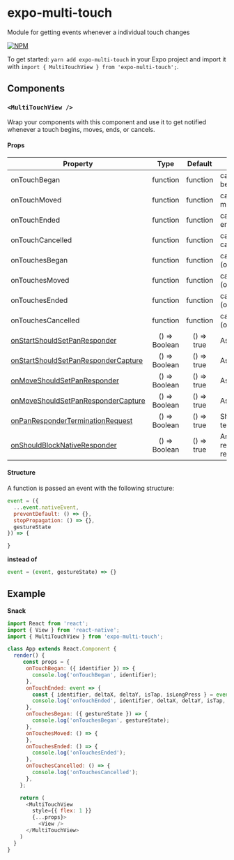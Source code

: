 # expo-multi-touch

Module for getting events whenever a individual touch changes

[![NPM](https://nodei.co/npm/expo-multi-touch.png)](https://nodei.co/npm/expo-multi-touch/)


To get started: `yarn add expo-multi-touch` in your Expo project and import it with
`import { MultiTouchView } from 'expo-multi-touch';`.

## Components

### `<MultiTouchView />`

Wrap your components with this component and use it to get notified whenever a touch begins, moves, ends, or cancels.

#### Props

| Property    |            Type             | Default  | Description                                     |
| ----------- | :-------------------------: | :------: | ----------------------------------------------- |
| onTouchBegan   																									|  function 	 | function   | called when a single touch begins 						|
| onTouchMoved   																									|  function 	 | function   | called when a single touch moves 						|
| onTouchEnded   																									|  function 	 | function   | called when a single touch ends 						|
| onTouchCancelled  																							 	|  function 	 | function   | called when a single touch cancels 						|
| onTouchesBegan   																									|  function 	 | function   | called when a touch begins (onPanResponderGrant) 		|
| onTouchesMoved   																							 		|  function 	 | function   | called when a touch moves (onPanResponderMove)  		|
| onTouchesEnded   																									|  function 	 | function   | called when a touch ends (onPanResponderRelease) 		|
| onTouchesCancelled                                                                                              	|  function 	 | function   | called when a touch cancels (onPanResponderTerminate) 	|
| [onStartShouldSetPanResponder](https://facebook.github.io/react-native/docs/panresponder.html#methods)           	|  () => Boolean | () => true | Ask to be the responder									|
| [onStartShouldSetPanResponderCapture](https://facebook.github.io/react-native/docs/panresponder.html#methods)   	|  () => Boolean | () => true | Ask to be the responder									|
| [onMoveShouldSetPanResponder](https://facebook.github.io/react-native/docs/panresponder.html#methods)   	        |  () => Boolean | () => true | Ask to be the responder									|
| [onMoveShouldSetPanResponderCapture](https://facebook.github.io/react-native/docs/panresponder.html#methods)     	|  () => Boolean | () => true | Ask to be the responder									|
| [onPanResponderTerminationRequest](https://facebook.github.io/react-native/docs/panresponder.html#methods)      	|  () => Boolean | () => true | Should the responder terminate the request 				|
| [onShouldBlockNativeResponder](https://facebook.github.io/react-native/docs/panresponder.html#methods)   	        |  () => Boolean | () => true | Android: Should the responder block native requests 	|


#### Structure

A function is passed an event with the following structure: 
```js
event = ({
  ...event.nativeEvent,
  preventDefault: () => {},
  stopPropagation: () => {},
  gestureState
}) => {

}
```
**instead of**
```js
event = (event, gestureState) => {}
```

## Example

**Snack**

```js
import React from 'react';
import { View } from 'react-native';
import { MultiTouchView } from 'expo-multi-touch';

class App extends React.Component {
  render() {
     const props = {
      onTouchBegan: ({ identifier }) => {
        console.log('onTouchBegan', identifier);
      },
      onTouchEnded: event => {
        const { identifier, deltaX, deltaY, isTap, isLongPress } = event;
        console.log('onTouchEnded', identifier, deltaX, deltaY, isTap, isLongPress);
      },
      onTouchesBegan: ({ gestureState }) => {
        console.log('onTouchesBegan', gestureState);
      },
      onTouchesMoved: () => {
      },
      onTouchesEnded: () => {
        console.log('onTouchesEnded');
      },
      onTouchesCancelled: () => {
        console.log('onTouchesCancelled');
      },
    };

    return (
      <MultiTouchView
        style={{ flex: 1 }}
        {...props}>
          <View />
      </MultiTouchView>
    )
  }
}
```